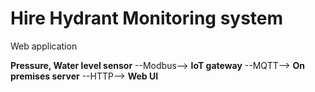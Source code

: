 # Hire Hydrant Monitoring system
Web application 


**Pressure, Water level sensor** --Modbus--> **IoT gateway** --MQTT--> **On premises server** --HTTP--> **Web UI**


